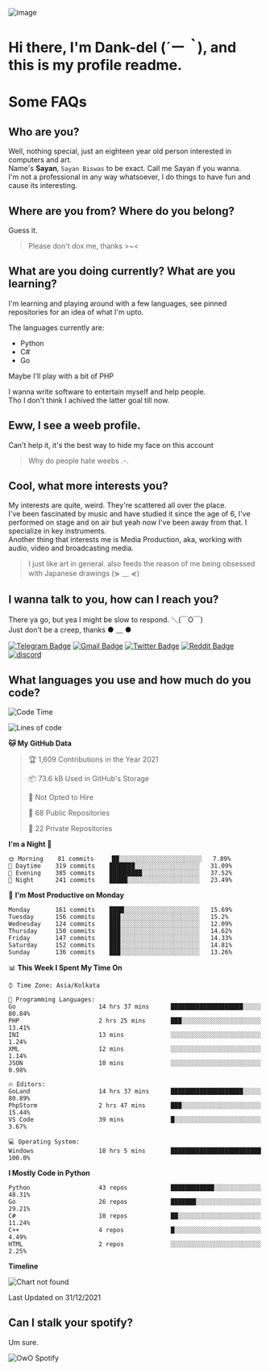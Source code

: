 ![image](https://user-images.githubusercontent.com/63096193/125182844-29f20800-e22f-11eb-8dc9-b0f2d29647bb.png)

# **Hi there, I'm Dank-del (*´ー｀*), and this is my profile readme.**
<!--  [![Profile views](https://gpvc.arturio.dev/dank-del)](https://github.com/dank-del) -->
# Some FAQs

## **Who are you?**

Well, nothing special, just an eighteen year old person interested in computers and art. \
Name's **Sayan**, `Sayan Biswas` to be exact. Call me Sayan if you wanna. \
I'm not a professional in any way whatsoever, I do things to have fun and cause its interesting.

## **Where are you from? Where do you belong?**

Guess it.
> Please don't dox me, thanks >~<

## **What are you doing currently? What are you learning?**

I'm learning and playing around with a few languages, see pinned repositories for an idea of what I'm upto.

The languages currently are:

- Python
- C#
- Go

Maybe I'll play with a bit of PHP

I wanna write software to entertain myself and help people. \
Tho I don't think I achived the latter goal till now.

## **Eww, I see a weeb profile.**

Can't help it, it's the best way to hide my face on this account
> Why do people hate weebs .-.

## **Cool, what more interests you?**

My interests are quite, weird. They're scattered all over the place. \
I've been fascinated by music and have studied it since the age of 6, I've performed on stage and on air but yeah now I've been away from that. I specialize in key instruments. \
Another thing that interests me is Media Production, aka, working with audio, video and broadcasting media.

> I just like art in general. also feeds the reason of me being obsessed with Japanese drawings (⋟ ﹏ ⋞)

## **I wanna talk to you, how can I reach you?**

There ya go, but yea I might be slow to respond. ＼(￣O￣) \
Just don't be a creep, thanks ● ﹏ ●

[![Telegram Badge](https://img.shields.io/badge/-dank_as_fuck-1ca0f1?style=flat-square&logo=telegram&logoColor=white&link=https://t.me/dank_as_fuck)](https://t.me/dank_as_fuck)
[![Gmail Badge](https://img.shields.io/badge/-chizuru@kanojo.tk-c14438?style=flat-square&logo=Gmail&logoColor=white&link=mailto:chizuru@kanojo.tk)](mailto:chizuru@kanojo.tk)
[![Twitter Badge](https://img.shields.io/twitter/follow/TheDankDel?style=social)](https://twitter.com/TheDankDel)
[![Reddit Badge](https://img.shields.io/reddit/user-karma/combined/dank_as_fuck_?style=social)](https://www.reddit.com/user/dank_as_fuck_/)
[![discord](https://discord-md-badge.vercel.app/api/shield/506536929152466945?style=social)](https://discordapp.com/users/506536929152466945)

## **What languages you use and how much do you code?**

<!--START_SECTION:waka-->
![Code Time](http://img.shields.io/badge/Code%20Time-318%20hrs%2056%20mins-blue)

![Lines of code](https://img.shields.io/badge/From%20Hello%20World%20I%27ve%20Written-864%20Thousand%20lines%20of%20code-blue)

**🐱 My GitHub Data** 

> 🏆 1,609 Contributions in the Year 2021
 > 
> 📦 73.6 kB Used in GitHub's Storage 
 > 
> 🚫 Not Opted to Hire
 > 
> 📜 68 Public Repositories 
 > 
> 🔑 22 Private Repositories  
 > 
**I'm a Night 🦉** 

```text
🌞 Morning    81 commits     ██░░░░░░░░░░░░░░░░░░░░░░░   7.89% 
🌆 Daytime    319 commits    ███████░░░░░░░░░░░░░░░░░░   31.09% 
🌃 Evening    385 commits    █████████░░░░░░░░░░░░░░░░   37.52% 
🌙 Night      241 commits    █████░░░░░░░░░░░░░░░░░░░░   23.49%

```
📅 **I'm Most Productive on Monday** 

```text
Monday       161 commits    ████░░░░░░░░░░░░░░░░░░░░░   15.69% 
Tuesday      156 commits    ███░░░░░░░░░░░░░░░░░░░░░░   15.2% 
Wednesday    124 commits    ███░░░░░░░░░░░░░░░░░░░░░░   12.09% 
Thursday     150 commits    ███░░░░░░░░░░░░░░░░░░░░░░   14.62% 
Friday       147 commits    ███░░░░░░░░░░░░░░░░░░░░░░   14.33% 
Saturday     152 commits    ███░░░░░░░░░░░░░░░░░░░░░░   14.81% 
Sunday       136 commits    ███░░░░░░░░░░░░░░░░░░░░░░   13.26%

```


📊 **This Week I Spent My Time On** 

```text
⌚︎ Time Zone: Asia/Kolkata

💬 Programming Languages: 
Go                       14 hrs 37 mins      ████████████████████░░░░░   80.84% 
PHP                      2 hrs 25 mins       ███░░░░░░░░░░░░░░░░░░░░░░   13.41% 
INI                      13 mins             ░░░░░░░░░░░░░░░░░░░░░░░░░   1.24% 
XML                      12 mins             ░░░░░░░░░░░░░░░░░░░░░░░░░   1.14% 
JSON                     10 mins             ░░░░░░░░░░░░░░░░░░░░░░░░░   0.98%

🔥 Editors: 
GoLand                   14 hrs 37 mins      ████████████████████░░░░░   80.89% 
PhpStorm                 2 hrs 47 mins       ███░░░░░░░░░░░░░░░░░░░░░░   15.44% 
VS Code                  39 mins             █░░░░░░░░░░░░░░░░░░░░░░░░   3.67%

💻 Operating System: 
Windows                  18 hrs 5 mins       █████████████████████████   100.0%

```

**I Mostly Code in Python** 

```text
Python                   43 repos            ████████████░░░░░░░░░░░░░   48.31% 
Go                       26 repos            ███████░░░░░░░░░░░░░░░░░░   29.21% 
C#                       10 repos            ██░░░░░░░░░░░░░░░░░░░░░░░   11.24% 
C++                      4 repos             █░░░░░░░░░░░░░░░░░░░░░░░░   4.49% 
HTML                     2 repos             ░░░░░░░░░░░░░░░░░░░░░░░░░   2.25%

```


**Timeline**

![Chart not found](https://raw.githubusercontent.com/Dank-del/Dank-del/main/charts/bar_graph.png) 


 Last Updated on 31/12/2021
<!--END_SECTION:waka-->

## **Can I stalk your spotify?**

Um sure.

![OwO Spotify](https://spotify-recently-played-readme.vercel.app/api?user=31fdrsslnr7nvq4ytqwtw7c4rxfm&count=5)

